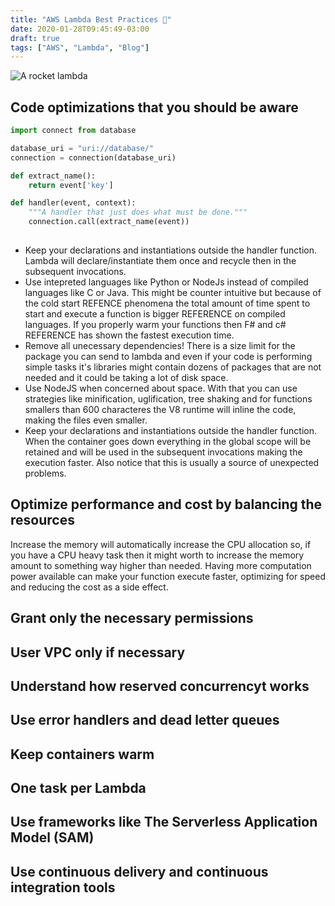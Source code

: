 ```yaml
---
title: "AWS Lambda Best Practices 🙌"
date: 2020-01-28T09:45:49-03:00
draft: true
tags: ["AWS", "Lambda", "Blog"]
---
```

![A rocket lambda](/images/articles/rocket-lambda.png)
## Code optimizations that you should be aware 
```python
import connect from database

database_uri = "uri://database/"
connection = connection(database_uri)

def extract_name():
    return event['key']

def handler(event, context):
    """A handler that just does what must be done."""
    connection.call(extract_name(event))
    
```
- Keep your declarations and instantiations outside the handler function. Lambda will declare/instantiate them once
and recycle then in the subsequent invocations.
- Use intepreted languages like Python or NodeJs instead of compiled languages like C or Java. This might be counter
intuitive but because of the cold start REFENCE phenomena the total amount of time spent to start and execute a function is
bigger REFERENCE on compiled languages. If you properly warm your functions then F# and c# REFERENCE has shown the fastest execution time.
- Remove all unecessary dependencies! There is a size limit for the package you can send to lambda and even if your code
is performing simple tasks it's libraries might contain dozens of packages that are not needed and it could be taking a 
lot of disk space.
- Use NodeJS when concerned about space. With that you can use strategies like minification, uglification, tree shaking
and for functions smallers than 600 characteres the V8 runtime will inline the code, making the files even smaller.
- Keep your declarations and instantiations outside the handler function. When the container goes down everything in the
global scope will be retained and will be used in the subsequent invocations making the execution faster. Also notice that
this is usually a source of unexpected problems.
 

## Optimize performance and cost by balancing the resources
Increase the memory will automatically increase the CPU allocation so, if you have a CPU heavy task then it might worth
to increase the memory amount to something way higher than needed. Having more computation power available can make your
function execute faster, optimizing for speed and reducing the cost as a side effect.

## Grant only the necessary permissions


## User VPC only if necessary

## Understand how reserved concurrencyt works


## Use error handlers and dead letter queues

## Keep containers warm

## One task per Lambda

## Use frameworks like The Serverless Application Model (SAM)

## Use continuous delivery and continuous integration tools

